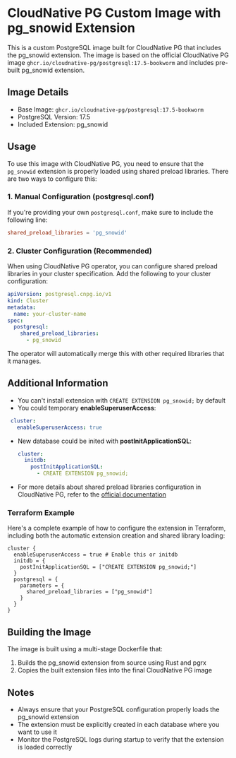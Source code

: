 # CloudNative PG Custom Image with pg_snowid Extension

This is a custom PostgreSQL image built for CloudNative PG that includes the pg_snowid extension. The image is based on the official CloudNative PG image `ghcr.io/cloudnative-pg/postgresql:17.5-bookworm` and includes pre-built pg_snowid extension.

## Image Details

- Base Image: `ghcr.io/cloudnative-pg/postgresql:17.5-bookworm`
- PostgreSQL Version: 17.5
- Included Extension: pg_snowid

## Usage

To use this image with CloudNative PG, you need to ensure that the `pg_snowid` extension is properly loaded using shared preload libraries. There are two ways to configure this:

### 1. Manual Configuration (postgresql.conf)

If you're providing your own `postgresql.conf`, make sure to include the following line:

```conf
shared_preload_libraries = 'pg_snowid'
```

### 2. Cluster Configuration (Recommended)

When using CloudNative PG operator, you can configure shared preload libraries in your cluster specification. Add the following to your cluster configuration:

```yaml
apiVersion: postgresql.cnpg.io/v1
kind: Cluster
metadata:
  name: your-cluster-name
spec:
  postgresql:
    shared_preload_libraries:
      - pg_snowid
```

The operator will automatically merge this with other required libraries that it manages.

## Additional Information
- You can't install extension with `CREATE EXTENSION pg_snowid;` by default
- You could temporary **enableSuperuserAccess**:
 ```yaml
  cluster:
    enableSuperuserAccess: true
  ```
- New database could be inited with **postInitApplicationSQL**:
  ```yaml
  cluster:
    initdb:
      postInitApplicationSQL:
        - CREATE EXTENSION pg_snowid;
  ```
- For more details about shared preload libraries configuration in CloudNative PG, refer to the [official documentation](https://cloudnative-pg.io/documentation/1.17/postgresql_conf/#shared-preload-libraries)

### Terraform Example

Here's a complete example of how to configure the extension in Terraform, including both the automatic extension creation and shared library loading:

```hcl
cluster {
  enableSuperuserAccess = true # Enable this or initdb
  initdb = {
    postInitApplicationSQL = ["CREATE EXTENSION pg_snowid;"]
  }
  postgresql = {
    parameters = {
      shared_preload_libraries = ["pg_snowid"]
    }
  }
}
```

## Building the Image

The image is built using a multi-stage Dockerfile that:
1. Builds the pg_snowid extension from source using Rust and pgrx
2. Copies the built extension files into the final CloudNative PG image

## Notes

- Always ensure that your PostgreSQL configuration properly loads the pg_snowid extension
- The extension must be explicitly created in each database where you want to use it
- Monitor the PostgreSQL logs during startup to verify that the extension is loaded correctly
